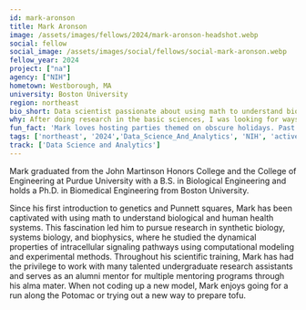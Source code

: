 ```yaml
---
id: mark-aronson
title: Mark Aronson
image: /assets/images/fellows/2024/mark-aronson-headshot.webp
social: fellow
social_image: /assets/images/social/fellows/social-mark-aronson.webp
fellow_year: 2024
project: ["na"]
agency: ["NIH"]
hometown: Westborough, MA
university: Boston University
region: northeast
bio_short: Data scientist passionate about using math to understand biological and human health systems
why: After doing research in the basic sciences, I was looking for ways to apply the computational modeling skills I learned in graduate school to projects with more a direct application and in a way that serves the public interest. The opportunity with the Digital Corps met those criteria while also providing a vibrant community of other Fellows to engage with and learn alongside. 
fun_fact: 'Mark loves hosting parties themed on obscure holidays. Past favorites include Area Code Day (November 10th) and Yell “Fudge” at the Cobras in North America Day (June 2nd).'
tags: ['northeast', '2024','Data_Science_And_Analytics', 'NIH', 'active']
track: ['Data Science and Analytics']
---
```


Mark graduated from the John Martinson Honors College and the College of Engineering at Purdue University with a B.S. in Biological Engineering and holds a Ph.D. in Biomedical Engineering from Boston University. 

Since his first introduction to genetics and Punnett squares, Mark has been captivated with using math to understand biological and human health systems. This fascination led him to pursue research in synthetic biology, systems biology, and biophysics, where he studied the dynamical properties of intracellular signaling pathways using computational modeling and experimental methods. Throughout his scientific training, Mark has had the privilege to work with many talented undergraduate research assistants and serves as an alumni mentor for multiple mentoring programs through his alma mater. When not coding up a new model, Mark enjoys going for a run along the Potomac or trying out a new way to prepare tofu.
